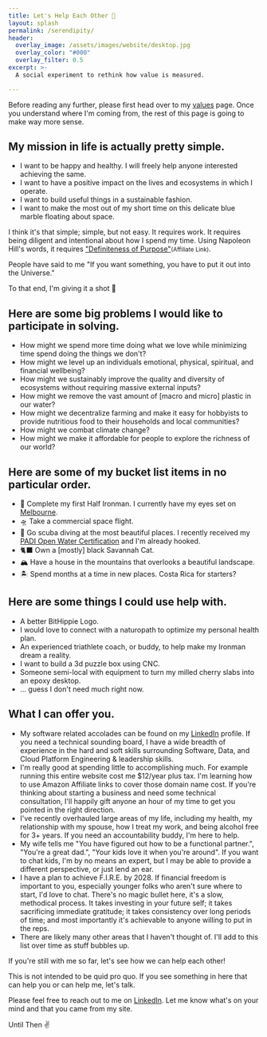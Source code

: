 ```yaml
---
title: Let's Help Each Other 🤝
layout: splash
permalink: /serendipity/
header:
  overlay_image: /assets/images/website/desktop.jpg
  overlay_color: "#000"
  overlay_filter: 0.5
excerpt: >-
  A social experiment to rethink how value is measured.

---
```


Before reading any further, please first head over to my [values](/values) page. Once you understand where I'm coming from, the rest of this page is going to make way more sense.

## My mission in life is actually pretty simple. 

* I want to be happy and healthy. I will freely help anyone interested achieving the same.
* I want to have a positive impact on the lives and ecosystems in which I operate.
* I want to build useful things in a sustainable fashion.
* I want to make the most out of my short time on this delicate blue marble floating about space. 

I think it's that simple; simple, but not easy. It requires work. It requires being diligent and intentional about how I spend my time. Using Napoleon Hill's words, it requires ["Definiteness of Purpose"](https://amzn.to/3J0BIRK)<small>(Affiliate Link)</small>. 

People have said to me "If you want something, you have to put it out into the Universe."

To that end, I'm giving it a shot 🚀

## Here are some big problems I would like to participate in solving.

* How might we spend more time doing what we love while minimizing time spend doing the things we don't?
* How might we level up an individuals emotional, physical, spiritual, and financial wellbeing?
* How might we sustainably improve the quality and diversity of ecosystems without requiring massive external inputs?
* How might we remove the vast amount of [macro and micro] plastic in our water?
* How might we decentralize farming and make it easy for hobbyists to provide nutritious food to their households and local communities?
* How might we combat climate change? 
* How might we make it affordable for people to explore the richness of our world?

## Here are some of my bucket list items in no particular order.
* 🥇 Complete my first Half Ironman. I currently have my eyes set on [Melbourne](https://www.ironman.com/im703-melbourne).
* 🛸 Take a commercial space flight.
* 🤿 Go scuba diving at the most beautiful places. I recently received my [PADI Open Water Certification](https://www.padi.com/education) and I'm already hooked.
* 🐈‍⬛ Own a [mostly] black Savannah Cat.
* 🏔 Have a house in the mountains that overlooks a beautiful landscape.
* 🏝 Spend months at a time in new places. Costa Rica for starters? 

## Here are some things I could use help with.
* A better BitHippie Logo.
* I would love to connect with a naturopath to optimize my personal health plan.  
* An experienced triathlete coach, or buddy, to help make my Ironman dream a reality.
* I want to build a 3d puzzle box using CNC.
* Someone semi-local with equipment to turn my milled cherry slabs into an epoxy desktop.
* ... guess I don't need much right now.

## What I can offer you.
* My software related accolades can be found on my [LinkedIn](https://www.linkedin.com/in/bithippie/) profile. If you need a technical sounding board, I have a wide breadth of experience in the hard and soft skills surrounding Software, Data, and Cloud Platform Engineering & leadership skills. 
* I'm really good at spending little to accomplishing much. For example running this entire website cost me $12/year plus tax. I'm learning how to use Amazon Affiliate links to cover those domain name cost. If you're thinking about starting a business and need some technical consultation, I'll happily gift anyone an hour of my time to get you pointed in the right direction.
* I've recently overhauled large areas of my life, including my health, my relationship with my spouse, how I treat my work, and being alcohol free for 3+ years. If you need an accountability buddy, I'm here to help.
* My wife tells me "You have figured out how to be a functional partner.", "You're a great dad.", "Your kids love it when you're around". If you want to chat kids, I'm by no means an expert, but I may be able to provide a different perspective, or just lend an ear.
* I have a plan to achieve F.I.R.E. by 2028. If financial freedom is important to you, especially younger folks who aren't sure where to start, I'd love to chat. There's no magic bullet here, it's a slow, methodical process. It takes investing in your future self; it takes sacrificing immediate gratitude; it takes consistency over long periods of time; and most importantly it's achievable to anyone willing to put in the reps. 
* There are likely many other areas that I haven't thought of. I'll add to this list over time as stuff bubbles up.

If you're still with me so far, let's see how we can help each other! 

This is not intended to be quid pro quo. If you see something in here that can help you or can help me, let's talk.

Please feel free to reach out to me on [LinkedIn](https://www.linkedin.com/in/bithippie/). Let me know what's on your mind and that you came from my site.

Until Then ✌️
